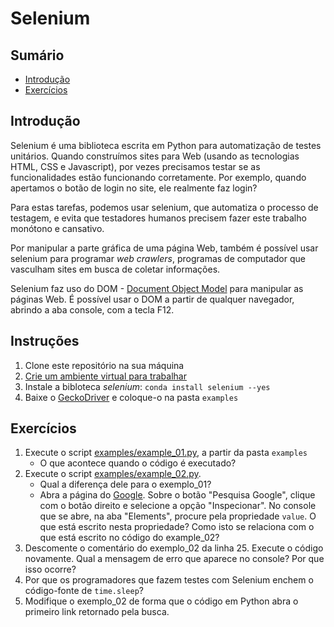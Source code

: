 # Selenium

## Sumário

* [Introdução](#introdução)
* [Exercícios](#exercícios)

## Introdução

Selenium é uma biblioteca escrita em Python para automatização de testes 
unitários. Quando construímos sites para Web (usando as tecnologias HTML, CSS e
Javascript), por vezes precisamos testar se as funcionalidades estão funcionando
corretamente. Por exemplo, quando apertamos o botão de login no site, ele 
realmente faz login?

Para estas tarefas, podemos usar selenium, que automatiza o processo de testagem,
e evita que testadores humanos precisem fazer este trabalho monótono e cansativo.

Por manipular a parte gráfica de uma página Web, também é possível usar selenium
para programar _web crawlers_, programas de computador que vasculham sites em 
busca de coletar informações.

Selenium faz uso do DOM - [Document Object Model](
https://developer.mozilla.org/pt-BR/docs/Web/API/Document_Object_Model/Introduction)
para manipular as páginas Web. É possível usar o DOM a partir de qualquer 
navegador, abrindo a aba console, com a tecla F12.

## Instruções

1. Clone este repositório na sua máquina
2. [Crie um ambiente virtual para trabalhar](https://github.com/CTISM-Prof-Henry/pythonEssentials/blob/main/chapters/venvs.md)
3. Instale a bibloteca _selenium_: `conda install selenium --yes`
4. Baixe o [GeckoDriver](https://github.com/mozilla/geckodriver/releases) 
   e coloque-o na pasta `examples`

## Exercícios

1. Execute o script [examples/example_01.py](examples/example_01.py), a partir da pasta `examples`
    * O que acontece quando o código é executado?
2. Execute o script [examples/example_02.py](examples/example_02.py).
    * Qual a diferença dele para o exemplo_01?
    * Abra a página do [Google](https://google.com.br). Sobre o botão "Pesquisa Google", clique com o botão direito e selecione a
      opção "Inspecionar". No console que se abre, na aba "Elements", procure pela propriedade `value`. O que está escrito nesta propriedade?
      Como isto se relaciona com o que está escrito no código do example_02?
3. Descomente o comentário do exemplo_02 da linha 25. Execute o código novamente. Qual a mensagem de erro que aparece no
   console? Por que isso ocorre?
4. Por que os programadores que fazem testes com Selenium enchem o código-fonte de `time.sleep`?
5. Modifique o exemplo_02 de forma que o código em Python abra o primeiro link retornado pela busca.
